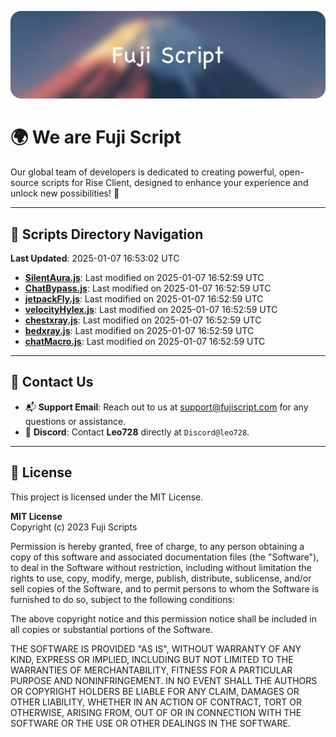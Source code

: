 ![Banner](.github/b.webp)

# 🌍 **We are Fuji Script**

Our global team of developers is dedicated to creating powerful, open-source scripts for Rise Client, designed to enhance your experience and unlock new possibilities! 🌟

---
<!-- SCRIPTS_NAVIGATION_START -->
## 📂 **Scripts Directory Navigation**

**Last Updated**: 2025-01-07 16:53:02 UTC

- **[SilentAura.js](scripts/SilentAura.js)**: Last modified on 2025-01-07 16:52:59 UTC
- **[ChatBypass.js](scripts/ChatBypass.js)**: Last modified on 2025-01-07 16:52:59 UTC
- **[jetpackFly.js](scripts/jetpackFly.js)**: Last modified on 2025-01-07 16:52:59 UTC
- **[velocityHylex.js](scripts/velocityHylex.js)**: Last modified on 2025-01-07 16:52:59 UTC
- **[chestxray.js](scripts/chestxray.js)**: Last modified on 2025-01-07 16:52:59 UTC
- **[bedxray.js](scripts/bedxray.js)**: Last modified on 2025-01-07 16:52:59 UTC
- **[chatMacro.js](scripts/chatMacro.js)**: Last modified on 2025-01-07 16:52:59 UTC

<!-- SCRIPTS_NAVIGATION_END -->

---

## 💬 **Contact Us**  
- 📬 **Support Email**: Reach out to us at [support@fujiscript.com](mailto:support@fujiscript.com) for any questions or assistance.  
- 💬 **Discord**: Contact **Leo728** directly at `Discord@leo728`.

---

## 📜 **License**

This project is licensed under the MIT License.  

**MIT License**  
Copyright (c) 2023 Fuji Scripts  

Permission is hereby granted, free of charge, to any person obtaining a copy of this software and associated documentation files (the "Software"), to deal in the Software without restriction, including without limitation the rights to use, copy, modify, merge, publish, distribute, sublicense, and/or sell copies of the Software, and to permit persons to whom the Software is furnished to do so, subject to the following conditions:  

The above copyright notice and this permission notice shall be included in all copies or substantial portions of the Software.  

THE SOFTWARE IS PROVIDED "AS IS", WITHOUT WARRANTY OF ANY KIND, EXPRESS OR IMPLIED, INCLUDING BUT NOT LIMITED TO THE WARRANTIES OF MERCHANTABILITY, FITNESS FOR A PARTICULAR PURPOSE AND NONINFRINGEMENT. IN NO EVENT SHALL THE AUTHORS OR COPYRIGHT HOLDERS BE LIABLE FOR ANY CLAIM, DAMAGES OR OTHER LIABILITY, WHETHER IN AN ACTION OF CONTRACT, TORT OR OTHERWISE, ARISING FROM, OUT OF OR IN CONNECTION WITH THE SOFTWARE OR THE USE OR OTHER DEALINGS IN THE SOFTWARE.  
